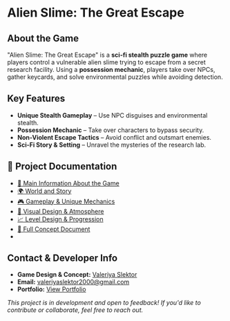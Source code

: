 # Alien Slime: The Great Escape

## About the Game
"Alien Slime: The Great Escape" is a **sci-fi stealth puzzle game** where players control a vulnerable alien slime trying to escape from a secret research facility. Using a **possession mechanic**, players take over NPCs, gather keycards, and solve environmental puzzles while avoiding detection.

## Key Features
- **Unique Stealth Gameplay** – Use NPC disguises and environmental stealth.
- **Possession Mechanic** – Take over characters to bypass security.
- **Non-Violent Escape Tactics** – Avoid conflict and outsmart enemies.
- **Sci-Fi Story & Setting** – Unravel the mysteries of the research lab.

## 📂 Project Documentation
- [📘 Main Information About the Game](docs/01_Game_Info.md)
- [🌍 World and Story](docs/02_World_and_Story.md)
- [🎮 Gameplay & Unique Mechanics](docs/03_Mechanics_and_Gameplay.md)
- [🎨 Visual Design & Atmosphere](docs/04_Visual_Design.md)
- [📈 Level Design & Progression](docs/05_Progression_and_Levels.md)
- [📜 Full Concept Document](docs/06_Concept_Document.md)
- 
## Contact & Developer Info

- **Game Design & Concept:** [Valeriya Slektor](https://t.me/vskruspe)
- **Email:** [valeriyaslektor2000@gmail.com](mailto:valeriyaslektor2000@gmail.com)
- **Portfolio:** [View Portfolio](https://drive.google.com/drive/u/0/folders/1cq41DIY5xLhYFaG6vVkUI73px7p9S9sL)


*This project is in development and open to feedback! If you'd like to contribute or collaborate, feel free to reach out.*

